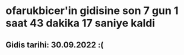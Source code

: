 # ofarukbicer'in gidisine son 7 gun 1 saat 43 dakika 17 saniye kaldi

## Gidis tarihi: 30.09.2022 :(